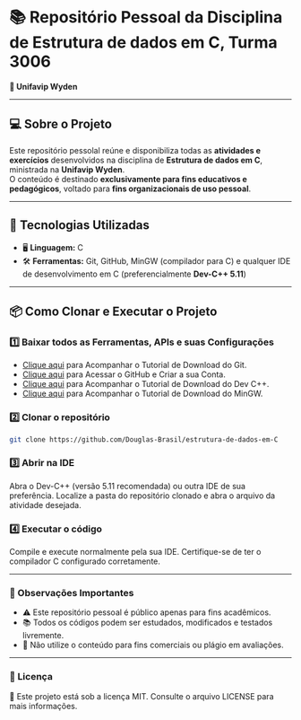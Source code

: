 # 📚 Repositório Pessoal da Disciplina de **Estrutura de dados em C**, Turma 3006
**🏫 Unifavip Wyden**  

---

## 💻 Sobre o Projeto  
Este repositório pessolal reúne e disponibiliza todas as **atividades e exercícios** desenvolvidos na disciplina de **Estrutura de dados em C**, ministrada na **Unifavip Wyden**.  
O conteúdo é destinado **exclusivamente para fins educativos e pedagógicos**, voltado para **fins organizacionais de uso pessoal**.  

---

## 🚀 Tecnologias Utilizadas  
- 🖥 **Linguagem:** C  
- 🛠 **Ferramentas:** Git, GitHub, MinGW (compilador para C) e qualquer IDE de desenvolvimento em C (preferencialmente **Dev-C++ 5.11**)  

---

## 📦 Como Clonar e Executar o Projeto  

### 1️⃣ Baixar todos as Ferramentas, APIs e suas Configurações
- [Clique aqui](https://youtu.be/pSJz4DzvbFI?si=eWL7o2NDeRO1rs72) para Acompanhar o Tutorial de Download do Git.
- [Clique aqui](https://github.com/) para Acessar o GitHub e Criar a sua Conta.
- [Clique aqui](https://youtu.be/00cTn4-xxrY?si=jQIwdgNyqzon9Tvz) para Acompanhar o Tutorial de Download do Dev C++. 
- [Clique aqui](https://www.youtube.com/watch?v=s0oDyD-4TYA) para Acompanhar o Tutorial de Download do MinGW. 

### 2️⃣ Clonar o repositório  
```bash
git clone https://github.com/Douglas-Brasil/estrutura-de-dados-em-C
```

### 3️⃣ Abrir na IDE
Abra o Dev-C++ (versão 5.11 recomendada) ou outra IDE de sua preferência.
Localize a pasta do repositório clonado e abra o arquivo da atividade desejada.

### 4️⃣ Executar o código
Compile e execute normalmente pela sua IDE.
Certifique-se de ter o compilador C configurado corretamente.

---

### 📌 Observações Importantes
- ⚠ Este repositório pessoal é público apenas para fins acadêmicos.
- 📚 Todos os códigos podem ser estudados, modificados e testados livremente.
- 🚫 Não utilize o conteúdo para fins comerciais ou plágio em avaliações.

---

### 📄 Licença
📜 Este projeto está sob a licença MIT. Consulte o arquivo LICENSE para mais informações.